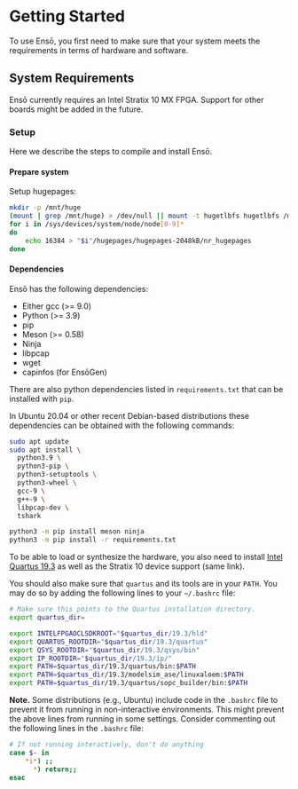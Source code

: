 # Getting Started

To use Ensō, you first need to make sure that your system meets the requirements in terms of hardware and software.

## System Requirements

Ensō currently requires an Intel Stratix 10 MX FPGA. Support for other boards might be added in the future.

### Setup

Here we describe the steps to compile and install Ensō.

#### Prepare system

Setup hugepages:

```bash
mkdir -p /mnt/huge
(mount | grep /mnt/huge) > /dev/null || mount -t hugetlbfs hugetlbfs /mnt/huge
for i in /sys/devices/system/node/node[0-9]*
do
	echo 16384 > "$i"/hugepages/hugepages-2048kB/nr_hugepages
done
```

<!-- TODO(sadok): Make hugepage allocation permanent. -->

<!-- TODO(sadok): Describe how to setup quartus project. -->

#### Dependencies

Ensō has the following dependencies:

- Either gcc (>= 9.0)
- Python (>= 3.9)
- pip
- Meson (>= 0.58)
- Ninja
- libpcap
- wget
- capinfos (for EnsōGen)

There are also python dependencies listed in `requirements.txt` that can be installed with `pip`.

In Ubuntu 20.04 or other recent Debian-based distributions these dependencies can be obtained with the following commands:
```bash
sudo apt update
sudo apt install \
  python3.9 \
  python3-pip \
  python3-setuptools \
  python3-wheel \
  gcc-9 \
  g++-9 \
  libpcap-dev \
  tshark

python3 -m pip install meson ninja
python3 -m pip install -r requirements.txt
```

<!--- TODO(sadok): Instruction with both setup script as well as manual configuration -->

<!--- TODO(sadok): Describe how to load the bitstream and the need for rebooting the machine if it does not show up as a device. (may use scripts/list_enso_nics.sh for that) -->

To be able to load or synthesize the hardware, you also need to install [Intel Quartus 19.3](https://fpgasoftware.intel.com/19.3/?edition=pro) as well as the Stratix 10 device support (same link).

You should also make sure that `quartus` and its tools are in your `PATH`. You may do so by adding the following lines to your `~/.bashrc` file:

```bash
# Make sure this points to the Quartus installation directory.
export quartus_dir=

export INTELFPGAOCLSDKROOT="$quartus_dir/19.3/hld"
export QUARTUS_ROOTDIR="$quartus_dir/19.3/quartus"
export QSYS_ROOTDIR="$quartus_dir/19.3/qsys/bin"
export IP_ROOTDIR="$quartus_dir/19.3/ip/"
export PATH=$quartus_dir/19.3/quartus/bin:$PATH
export PATH=$quartus_dir/19.3/modelsim_ase/linuxaloem:$PATH
export PATH=$quartus_dir/19.3/quartus/sopc_builder/bin:$PATH
```

**Note.** Some distributions (e.g., Ubuntu) include code in the `.bashrc` file to prevent it from running in non-interactive environments. This might prevent the above lines from running in some settings. Consider commenting out the following lines in the `.bashrc` file:

```bash
# If not running interactively, don't do anything
case $- in
    *i*) ;;
      *) return;;
esac
```

